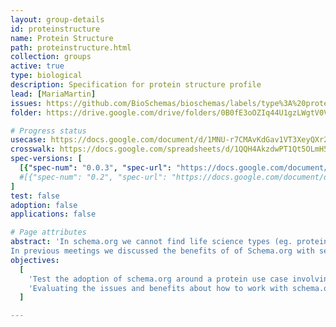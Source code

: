 ```yaml
---
layout: group-details
id: proteinstructure
name: Protein Structure
path: proteinstructure.html
collection: groups
active: true
type: biological
description: Specification for protein structure profile
lead: [MariaMartin]
issues: https://github.com/BioSchemas/bioschemas/labels/type%3A%20proteinstructure
folder: https://drive.google.com/drive/folders/0B0fE3oOZIq44U1gzLWgtV0VBaTQ

# Progress status
usecase: https://docs.google.com/document/d/1MNU-r7CMAvKdGav1VT3XeyQXr2XwRA6JXDsoWoA0R1E
crosswalk: https://docs.google.com/spreadsheets/d/1QQH4AkzdwPT1Qt5OLmH5HosLpkFU7khwE4Ql9_Cb9ZQ
spec-versions: [
  [{"spec-num": "0.0.3", "spec-url": "https://docs.google.com/document/d/17WF8wE82TNFA9loHg05WasyjcePNBMkUUcY8LhUo8JA"}]#,
  #[{"spec-num": "0.2", "spec-url": "https://docs.google.com/document/d/1fn-of4cxGJLYiw1G3-KepZsIE0Ptq4GSx-h3jPmvdvc"}]
]
test: false
adoption: false
applications: false

# Page attributes
abstract: 'In schema.org we cannot find life science types (eg. protein, gene, biological pathway) except those types that overlap with healthcare and medicine domains defined by the health schema.org extension (eg. drug, artery).
In previous meetings we discussed the benefits of of Schema.org with several data providers but we also came with a list of concerns that need to be evaluated to be able to encourage data providers to adopt Bioschemas.'
objectives:
  [
    'Test the adoption of schema.org around a protein use case involving protein resources.',
    'Evaluating the issues and benefits about how to work with schema.org and Bioschemas'
  ]

---
```

